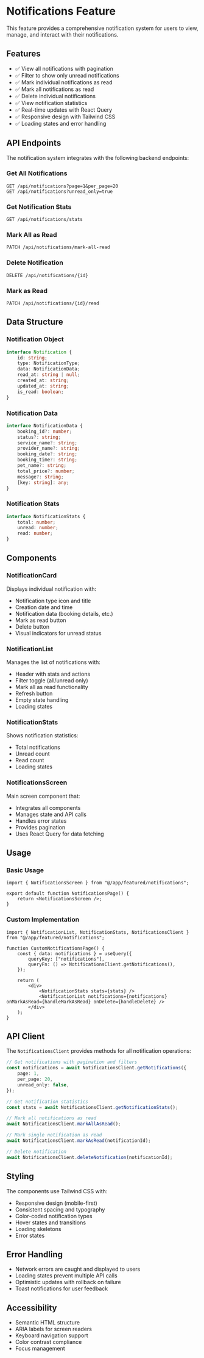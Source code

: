 # Notifications Feature

This feature provides a comprehensive notification system for users to view, manage, and interact with their notifications.

## Features

- ✅ View all notifications with pagination
- ✅ Filter to show only unread notifications
- ✅ Mark individual notifications as read
- ✅ Mark all notifications as read
- ✅ Delete individual notifications
- ✅ View notification statistics
- ✅ Real-time updates with React Query
- ✅ Responsive design with Tailwind CSS
- ✅ Loading states and error handling

## API Endpoints

The notification system integrates with the following backend endpoints:

### Get All Notifications

```
GET /api/notifications?page=1&per_page=20
GET /api/notifications?unread_only=true
```

### Get Notification Stats

```
GET /api/notifications/stats
```

### Mark All as Read

```
PATCH /api/notifications/mark-all-read
```

### Delete Notification

```
DELETE /api/notifications/{id}
```

### Mark as Read

```
PATCH /api/notifications/{id}/read
```

## Data Structure

### Notification Object

```typescript
interface Notification {
    id: string;
    type: NotificationType;
    data: NotificationData;
    read_at: string | null;
    created_at: string;
    updated_at: string;
    is_read: boolean;
}
```

### Notification Data

```typescript
interface NotificationData {
    booking_id?: number;
    status?: string;
    service_name?: string;
    provider_name?: string;
    booking_date?: string;
    booking_time?: string;
    pet_name?: string;
    total_price?: number;
    message?: string;
    [key: string]: any;
}
```

### Notification Stats

```typescript
interface NotificationStats {
    total: number;
    unread: number;
    read: number;
}
```

## Components

### NotificationCard

Displays individual notification with:

- Notification type icon and title
- Creation date and time
- Notification data (booking details, etc.)
- Mark as read button
- Delete button
- Visual indicators for unread status

### NotificationList

Manages the list of notifications with:

- Header with stats and actions
- Filter toggle (all/unread only)
- Mark all as read functionality
- Refresh button
- Empty state handling
- Loading states

### NotificationStats

Shows notification statistics:

- Total notifications
- Unread count
- Read count
- Loading states

### NotificationsScreen

Main screen component that:

- Integrates all components
- Manages state and API calls
- Handles error states
- Provides pagination
- Uses React Query for data fetching

## Usage

### Basic Usage

```tsx
import { NotificationsScreen } from "@/app/featured/notifications";

export default function NotificationsPage() {
    return <NotificationsScreen />;
}
```

### Custom Implementation

```tsx
import { NotificationList, NotificationStats, NotificationsClient } from "@/app/featured/notifications";

function CustomNotificationsPage() {
    const { data: notifications } = useQuery({
        queryKey: ["notifications"],
        queryFn: () => NotificationsClient.getNotifications(),
    });

    return (
        <div>
            <NotificationStats stats={stats} />
            <NotificationList notifications={notifications} onMarkAsRead={handleMarkAsRead} onDelete={handleDelete} />
        </div>
    );
}
```

## API Client

The `NotificationsClient` provides methods for all notification operations:

```typescript
// Get notifications with pagination and filters
const notifications = await NotificationsClient.getNotifications({
    page: 1,
    per_page: 20,
    unread_only: false,
});

// Get notification statistics
const stats = await NotificationsClient.getNotificationStats();

// Mark all notifications as read
await NotificationsClient.markAllAsRead();

// Mark single notification as read
await NotificationsClient.markAsRead(notificationId);

// Delete notification
await NotificationsClient.deleteNotification(notificationId);
```

## Styling

The components use Tailwind CSS with:

- Responsive design (mobile-first)
- Consistent spacing and typography
- Color-coded notification types
- Hover states and transitions
- Loading skeletons
- Error states

## Error Handling

- Network errors are caught and displayed to users
- Loading states prevent multiple API calls
- Optimistic updates with rollback on failure
- Toast notifications for user feedback

## Accessibility

- Semantic HTML structure
- ARIA labels for screen readers
- Keyboard navigation support
- Color contrast compliance
- Focus management
